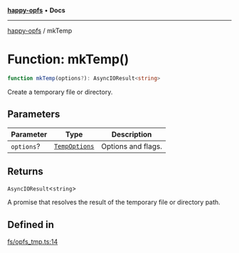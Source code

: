 [**happy-opfs**](../README.md) • **Docs**

***

[happy-opfs](../README.md) / mkTemp

# Function: mkTemp()

```ts
function mkTemp(options?): AsyncIOResult<string>
```

Create a temporary file or directory.

## Parameters

| Parameter | Type | Description |
| ------ | ------ | ------ |
| `options`? | [`TempOptions`](../interfaces/TempOptions.md) | Options and flags. |

## Returns

`AsyncIOResult`\<`string`\>

A promise that resolves the result of the temporary file or directory path.

## Defined in

[fs/opfs\_tmp.ts:14](https://github.com/JiangJie/happy-opfs/blob/1fc39add615fcd3c1ee38b13edeb0d38cd3481c4/src/fs/opfs_tmp.ts#L14)
